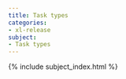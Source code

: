 ```yaml
---
title: Task types
categories:
- xl-release
subject:
- Task types
---
```


{% include subject_index.html %}
